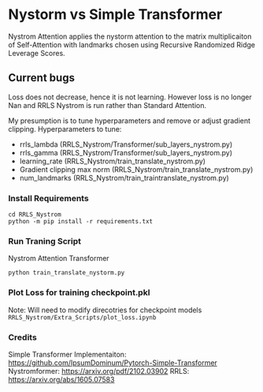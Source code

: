 # Nystorm vs Simple Transformer

Nystrom Attention applies the nystorm attention to the matrix multiplicaiton of Self-Attention 
with landmarks chosen using Recursive Randomized Ridge Leverage Scores.




## Current bugs
Loss does not decrease, hence it is not learning. However loss is no longer Nan and RRLS Nystrom
is run rather than Standard Attention.

My presumption is to tune hyperparameters and remove or adjust gradient clipping.
Hyperparameters to tune:
- rrls_lambda (RRLS_Nystrom/Transformer/sub_layers_nystrom.py)
- rrls_gamma (RRLS_Nystrom/Transformer/sub_layers_nystrom.py)
- learning_rate (RRLS_Nystrom/train_translate_nystrom.py)
- Gradient clipping max norm (RRLS_Nystrom/train_translate_nystrom.py)
- num_landmarks (RRLS_Nystrom/train_traintranslate_nystrom.py)


### Install Requirements
```
cd RRLS_Nystrom
python -m pip install -r requirements.txt
```

### Run Traning Script
Nystrom Attention Transformer
```
python train_translate_nystorm.py
```

### Plot Loss for training checkpoint.pkl
Note: Will need to modify direcotries for checkpoint models
`RRLS_Nystrom/Extra_Scripts/plot_loss.ipynb`


### Credits
Simple Transformer Implementaiton: https://github.com/IpsumDominum/Pytorch-Simple-Transformer
Nystromformer: https://arxiv.org/pdf/2102.03902
RRLS: https://arxiv.org/abs/1605.07583
